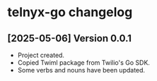 telnyx-go changelog
====================

[2025-05-06] Version 0.0.1
---------------------------
- Project created.
- Copied Twiml package from Twilio's Go SDK.
- Some verbs and nouns have been updated.
